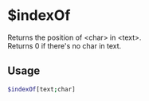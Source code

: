 # $indexOf

Returns the position of \<char\> in \<text\>.\
 Returns 0 if there's no char in text.

## Usage

```bash
$indexOf[text;char]
```

